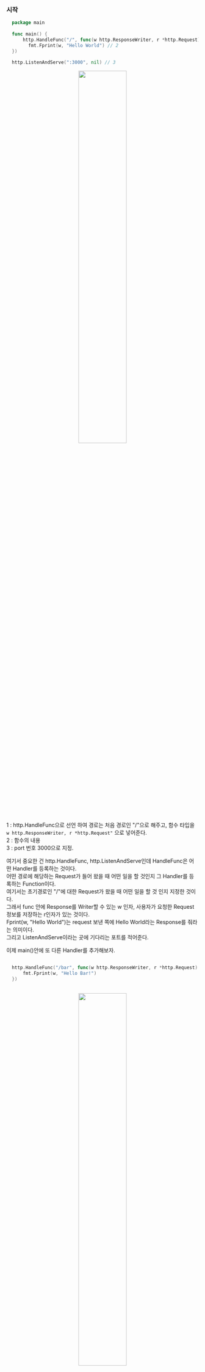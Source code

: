 ### 시작

``` Go
  package main
  
  func main() {
      http.HandleFunc("/", func(w http.ResponseWriter, r *http.Request) { // 1
        fmt.Fprint(w, "Hello World") // 2
  })
  
  http.ListenAndServe(":3000", nil) // 3
```

<p align = "center"> <img src = "https://user-images.githubusercontent.com/33046341/93288924-f7969a80-f817-11ea-96c0-406c7b274794.png" width = 50%> </img></p>


1 : http.HandleFunc으로 선언 하여 경로는 처음 경로인 "/"으로 해주고, 함수 타입을 <code>w http.ResponseWriter, r *http.Request"</code> 으로 넣어준다. <br>
2 : 함수의 내용 <br />
3 : port 번호 3000으로 지정. <br />

여기서 중요한 건 http.HandleFunc, http.ListenAndServe인데 HandleFunc은 어떤 Handler를 등록하는 것이다. <br />
어떤 경로에 해당하는 Request가 들어 왔을 때 어떤 일을 할 것인지 그 Handler를 등록하는 Function이다. <br />
여기서는 초기경로인 "/"에 대한 Request가 왔을 때 어떤 일을 할 것 인지 지정한 것이다. <br />
그래서 func 안에 Response를 Writer할 수 있는 w 인자, 사용자가 요청한 Request정보를 저장하는 r인자가 있는 것이다. <br />
Fprint(w, "Hello World")는 request 보낸 쪽에 Hello World라는 Response를 줘라는 의미이다.<br />
그리고 ListenAndServe이라는 곳에 기다리는 포트를 적어준다. <br />

이제 main()안에 또 다른 Handler를 추가해보자.

``` Go
  
  http.HandleFunc("/bar", func(w http.ResponseWriter, r *http.Request) {
      fmt.Fprint(w, "Hello Bar!")
  })
    
```
<p align = "center"> <img src = "https://user-images.githubusercontent.com/33046341/93289063-64119980-f818-11ea-88f1-6591ac27b988.png" width = 50%> </img></p>

'/bar' 라는 경로에 진입 했을 때의 Handler를 추가했다.

추가로 

``` Go

type fooHandler struct{}

``` 
으로 비어있는 struct를 만들고, <br />

fooHandler의 인스턴스의 메소드를 만들어준다. <br />
``` Go

  func (f *fooHandler) ServeHTTP(w http.ResponseWriter, r *http.Request) {
    fmt.Fprint(w, "Hello Foo!")
  }

```

다시 main함수에 돌아와서 맨 아래줄에

``` Go

   http.Handle("/foo", &fooHandler{})
      
```
를 추가해 준다.

이 상태에서 실행을 하면

<p align = "center"> <img src = "https://user-images.githubusercontent.com/33046341/93289391-3bd66a80-f819-11ea-90a3-1aaec2dbaf78.png" width = 50%> </img></p>

Foo Handler도 추가 됐음을 알 수 있다. <br />

지금까지 3가지의 Handler를 추가했는데 "/", "/bar"의 Handler와 "/foo"의 Handler가 다르다. <br />
"/", "/bar"의 Handler는 func형태로 직접등록하여 사용한 상태이고, "/foo"의 Handler는 인스턴스 형태로 등록할 때 많이 쓰이는 형태인데 <br />
인스턴스로 등록 할 때는 <br />

위와 같이 어떤 인스턴스를 만들고, <br />
``` Go

type fooHandler struct{}

``` 

``` Go

  func (f *fooHandler) ServeHTTP(w http.ResponseWriter, r *http.Request) {
    fmt.Fprint(w, "Hello Foo!")
  }

```

거기에 해당하는 ServeHTTP라는 인터페이스를 구현해서 그 인터페이스를 구현한 것을 <code>&fooHandler{}</code>로 등록하는 형태로 만들면 된다. <br />

실제로 Handler는 ServeHTTP라는 함수 하나를 가지고 있는 인터페이스로

``` Go

  type Handler interface {
    ServeHTTP(ResponseWriter, * Request)
  }
  
```
형태로 이루어져 있다.



### 풀 소스

``` Go
  package main

  import (
    "fmt"
    "net/http"
  )

  type fooHandler struct{}

  func (f *fooHandler) ServeHTTP(w http.ResponseWriter, r *http.Request) {
    fmt.Fprint(w, "Hello Foo!")
  }

  func main() {
    http.HandleFunc("/", func(w http.ResponseWriter, r *http.Request) {
      fmt.Fprint(w, "Hello World")
    })

    http.HandleFunc("/bar", func(w http.ResponseWriter, r *http.Request) {
      fmt.Fprintf(w, "Hello Bar!")
    })

    http.Handle("/foo", &fooHandler{})

    http.ListenAndServe(":3000", nil)
  }

```

